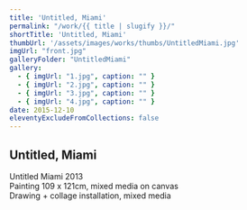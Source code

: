 ```yaml
---
title: 'Untitled, Miami'
permalink: "/work/{{ title | slugify }}/"
shortTitle: 'Untitled, Miami'
thumbUrl: '/assets/images/works/thumbs/UntitledMiami.jpg'
imgUrl: "front.jpg"
galleryFolder: "UntitledMiami"
gallery:
  - { imgUrl: "1.jpg", caption: "" }
  - { imgUrl: "2.jpg", caption: "" }
  - { imgUrl: "3.jpg", caption: "" }
  - { imgUrl: "4.jpg", caption: "" }  
date: 2015-12-10
eleventyExcludeFromCollections: false
---
```



<div class="Txt">
  <h2>Untitled, Miami</h2>
  <p>Untitled Miami 2013&nbsp;<br>
  Painting 109 x 121cm, mixed media on canvas&nbsp;<br>
  Drawing + collage installation, mixed media</p>
</div>